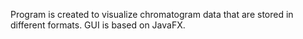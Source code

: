 Program is created to visualize chromatogram data that are stored in different formats. GUI is based on JavaFX.
